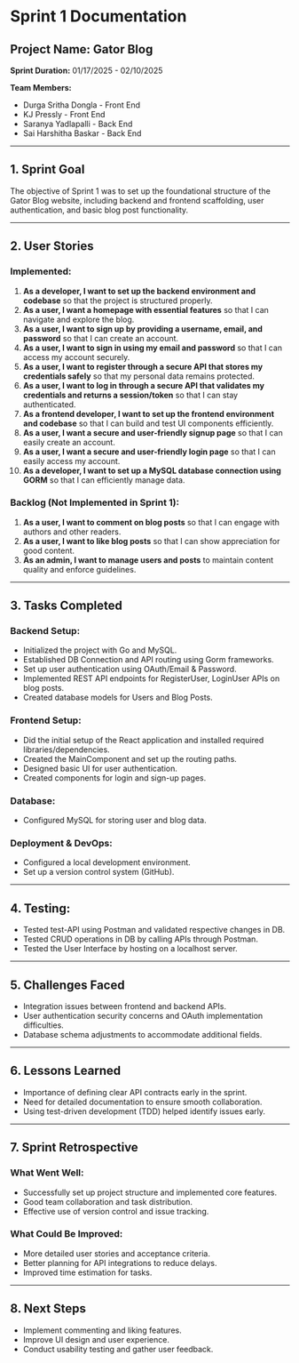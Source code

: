 # Sprint 1 Documentation

## Project Name: Gator Blog
**Sprint Duration:**  01/17/2025 -  02/10/2025  

**Team Members:**  
- Durga Sritha Dongla - Front End  
- KJ Pressly - Front End  
- Saranya Yadlapalli - Back End  
- Sai Harshitha Baskar - Back End  

---

## 1. Sprint Goal
The objective of Sprint 1 was to set up the foundational structure of the Gator Blog website, including backend and frontend scaffolding, user authentication, and basic blog post functionality.

---

## 2. User Stories
### Implemented:
1. **As a developer, I want to set up the backend environment and codebase** so that the project is structured properly.
2. **As a user, I want a homepage with essential features** so that I can navigate and explore the blog.
3. **As a user, I want to sign up by providing a username, email, and password** so that I can create an account.
4. **As a user, I want to sign in using my email and password** so that I can access my account securely.
5. **As a user, I want to register through a secure API that stores my credentials safely** so that my personal data remains protected.
6. **As a user, I want to log in through a secure API that validates my credentials and returns a session/token** so that I can stay authenticated.
7. **As a frontend developer, I want to set up the frontend environment and codebase** so that I can build and test UI components efficiently.
8. **As a user, I want a secure and user-friendly signup page** so that I can easily create an account.
9. **As a user, I want a secure and user-friendly login page** so that I can easily access my account.
10. **As a developer, I want to set up a MySQL database connection using GORM** so that I can efficiently manage data.

### Backlog (Not Implemented in Sprint 1):
1. **As a user, I want to comment on blog posts** so that I can engage with authors and other readers.
2. **As a user, I want to like blog posts** so that I can show appreciation for good content.
3. **As an admin, I want to manage users and posts** to maintain content quality and enforce guidelines.

---

## 3. Tasks Completed
### Backend Setup:
- Initialized the project with Go and MySQL.
- Established DB Connection and API routing using Gorm frameworks.
- Set up user authentication using OAuth/Email & Password.
- Implemented REST API endpoints for RegisterUser, LoginUser APIs on blog posts.
- Created database models for Users and Blog Posts.

### Frontend Setup:
- Did the initial setup of the React application and installed required libraries/dependencies.
- Created the MainComponent and set up the routing paths.
- Designed basic UI for user authentication.
- Created components for login and sign-up pages.

### Database:
- Configured MySQL for storing user and blog data.

### Deployment & DevOps:
- Configured a local development environment.
- Set up a version control system (GitHub).

---

## 4. Testing:
- Tested test-API using Postman and validated respective changes in DB.
- Tested CRUD operations in DB by calling APIs through Postman.
- Tested the User Interface by hosting on a localhost server.

---

## 5. Challenges Faced
- Integration issues between frontend and backend APIs.
- User authentication security concerns and OAuth implementation difficulties.
- Database schema adjustments to accommodate additional fields.

---

## 6. Lessons Learned
- Importance of defining clear API contracts early in the sprint.
- Need for detailed documentation to ensure smooth collaboration.
- Using test-driven development (TDD) helped identify issues early.

---

## 7. Sprint Retrospective
### What Went Well:
- Successfully set up project structure and implemented core features.
- Good team collaboration and task distribution.
- Effective use of version control and issue tracking.

### What Could Be Improved:
- More detailed user stories and acceptance criteria.
- Better planning for API integrations to reduce delays.
- Improved time estimation for tasks.

---

## 8. Next Steps
- Implement commenting and liking features.
- Improve UI design and user experience.
- Conduct usability testing and gather user feedback.


